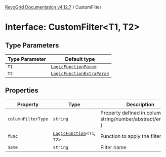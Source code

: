 [RevoGrid Documentation v4.12.7](README.md) / CustomFilter

# Interface: CustomFilter\<T1, T2\>

## Type Parameters

| Type Parameter | Default type |
| ------ | ------ |
| `T1` | [`LogicFunctionParam`](TypeAlias.LogicFunctionParam.md) |
| `T2` | [`LogicFunctionExtraParam`](TypeAlias.LogicFunctionExtraParam.md) |

## Properties

| Property | Type | Description | Defined in |
| ------ | ------ | ------ | ------ |
| `columnFilterType` | `string` | Property defined in column { filter: string/number/abstract/enum...etc } | [src/plugins/filter/filter.types.ts:45](https://github.com/revolist/revogrid/blob/435ff99a088c5c293d22eb08cc3e448f60f4eb56/src/plugins/filter/filter.types.ts#L45) |
| `func` | [`LogicFunction`](Interface.LogicFunction.md)\<`T1`, `T2`\> | Function to apply the filter | [src/plugins/filter/filter.types.ts:53](https://github.com/revolist/revogrid/blob/435ff99a088c5c293d22eb08cc3e448f60f4eb56/src/plugins/filter/filter.types.ts#L53) |
| `name` | `string` | Filter name | [src/plugins/filter/filter.types.ts:49](https://github.com/revolist/revogrid/blob/435ff99a088c5c293d22eb08cc3e448f60f4eb56/src/plugins/filter/filter.types.ts#L49) |
